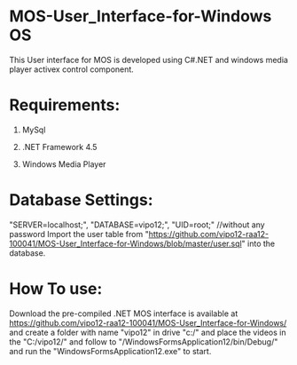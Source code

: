 MOS-User_Interface-for-Windows OS
==================================

This User interface for MOS is developed using C#.NET and windows media player activex control component.

Requirements:
=============

1) MySql

2) .NET Framework 4.5

3) Windows Media Player

Database Settings:
==================

"SERVER=localhost;", "DATABASE=vipo12;", "UID=root;" //without any password
Import the user table from "https://github.com/vipo12-raa12-100041/MOS-User_Interface-for-Windows/blob/master/user.sql" into the database.


How To use:
===========

Download the pre-compiled .NET MOS interface is available at https://github.com/vipo12-raa12-100041/MOS-User_Interface-for-Windows/ and create a folder with name "vipo12" in drive "c:/" and place the videos in the "C:/vipo12/" and follow to "/WindowsFormsApplication12/bin/Debug/" and run the "WindowsFormsApplication12.exe" to start.
